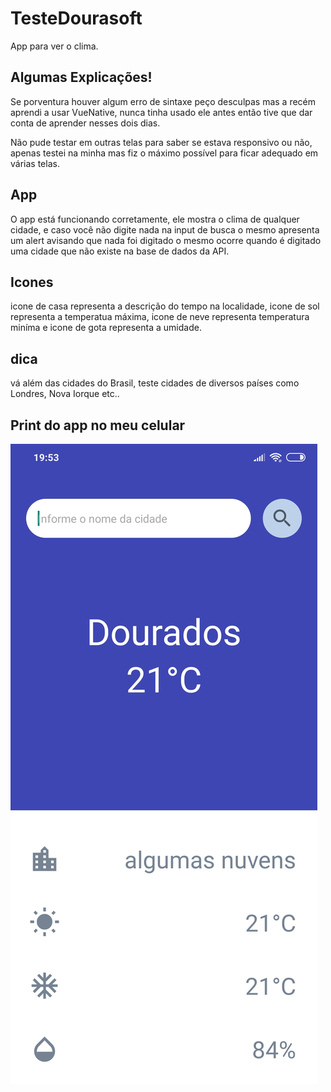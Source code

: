 # TesteDourasoft
App para ver o clima.

## Algumas Explicações!
Se porventura houver algum erro de sintaxe peço desculpas mas a recém aprendi a usar VueNative, nunca tinha usado ele antes então tive
que dar conta de aprender nesses dois dias.

Não pude testar em outras telas para saber se estava responsivo ou não, apenas testei na minha mas fiz o máximo possível para ficar
adequado em várias telas.

## App
O app está funcionando corretamente, ele mostra o clima de qualquer cidade, e caso você não digite nada na input de busca o mesmo
apresenta um alert avisando que nada foi digitado o mesmo ocorre quando é digitado uma cidade que não existe na base de dados da API.

## Icones
icone de casa representa a descrição do tempo na localidade,
icone de sol representa a temperatua máxima,
icone de neve representa temperatura miníma e
icone de gota representa a umidade.

## dica
vá além das cidades do Brasil, teste cidades de diversos países como Londres, Nova Iorque etc..

## Print do app no meu celular
![Print do app funcionando](https://github.com/carlos-eduard0/TesteDourasoft/blob/master/img.jpg)
